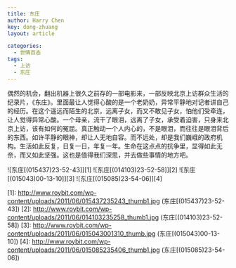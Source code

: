 ```yaml
---
title: 东庄
author: Harry Chen
key: dong-zhuang
layout: article

categories:
  - 世情百态
tags:
  - 上访
  - 东庄
---
```


  偶然的机会，翻出机器上很久之前存的一部电影来，一部反映北京上访群众生活的纪录片，《东庄》。里面最让人觉得心酸的是一个老奶奶，异常平静地对记者讲自己的经历。在这个遥远而陌生的北京，远离子女，而又不敢见子女，怕他们受牵连，让人觉得异常心酸。一个母亲，流干了眼泪，远离了子女，承受着迫害，只身来北京上访，该有如何的冤屈。真正触动一个人内心的，不是眼泪，而往往是眼泪背后的东西。如许平静的眼神，却让人无地自容。而不远处，却是我们巍峨的政府机构。生活如此反复，日复一日，年复一年。生命在这点点的抗争里，显得如此无奈，而又如此坚强。这也是值得我们深思，并去做些事情的地方吧。

![东庄\[\(015437\)23-52-43\]][1] ![东庄\[\(014103\)23-52-58\]][2] ![东庄\[\(015043\)00-13-10\]][3] ![东庄\[\(015085\)23-54-06\]][4]

   [1]: http://www.roybit.com/wp-content/uploads/2011/06/015437235243_thumb1.jpg (东庄[(015437)23-52-43])
   [2]: http://www.roybit.com/wp-content/uploads/2011/06/014103235258_thumb1.jpg (东庄[(014103)23-52-58])
   [3]: http://www.roybit.com/wp-content/uploads/2011/06/015043001310_thumb.jpg (东庄[(015043)00-13-10])
   [4]: http://www.roybit.com/wp-content/uploads/2011/06/015085235406_thumb1.jpg (东庄[(015085)23-54-06])
